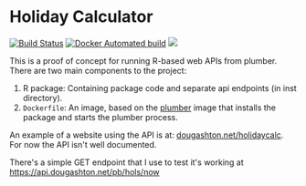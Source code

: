 
<!-- README.md is generated from README.Rmd. Please edit that file -->
Holiday Calculator
==================

[![Build Status](https://travis-ci.org/dougmet/holidaycalc.svg?branch=master)](https://travis-ci.org/dougmet/holidaycalc) [![Docker Automated build](https://img.shields.io/docker/automated/dougmet/holidaycalc.svg)]() [![](http://www.r-pkg.org/badges/version/holidaycalc)](http://www.r-pkg.org/pkg/holidaycalc)

This is a proof of concept for running R-based web APIs from plumber. There are two main components to the project:

1.  R package: Containing package code and separate api endpoints (in inst directory).
2.  `Dockerfile`: An image, based on the [plumber](https://github.com/dougmet/docker-plumber) image that installs the package and starts the plumber process.

An example of a website using the API is at: [dougashton.net/holidaycalc](http://www.dougashton.net/holidaycalc/). For now the API isn't well documented.

There's a simple GET endpoint that I use to test it's working at <https://api.dougashton.net/pb/hols/now>
